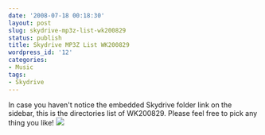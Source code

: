 ```yaml
---
date: '2008-07-18 00:18:30'
layout: post
slug: skydrive-mp3z-list-wk200829
status: publish
title: Skydrive MP3Z List WK200829
wordpress_id: '12'
categories:
- Music
tags:
- Skydrive
---
```


In case you haven't notice the embedded Skydrive folder link on the sidebar, this is the directories list of WK200829. Please feel free to pick any thing you like!
[![](http://www.wzhang.org/wp-content/uploads/2008/07/skydrive-mp3z.jpg)](http://www.wzhang.org/wp-content/uploads/2008/07/skydrive-mp3z.jpg)

